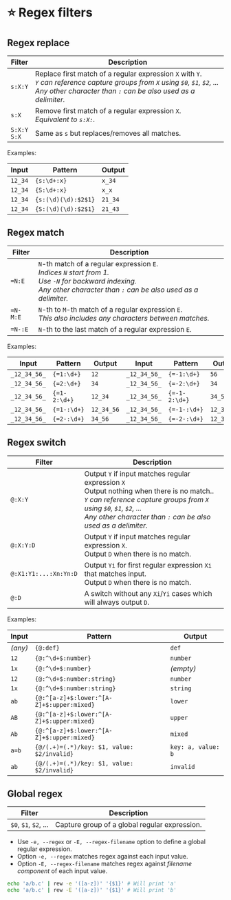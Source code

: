 # ⭐️ Regex filters

## Regex replace

| Filter           | Description                                   |
| ---------------- | --------------------------------------------- |
| `s:X:Y`          | Replace first match of a regular expression `X` with `Y`.<br>*`Y` can reference capture groups from `X` using `$0`, `$1`, `$2`, ...<br>Any other character than `:` can be also used as a delimiter.* |
| `s:X`            | Remove first match of a regular expression `X`.<br>*Equivalent to `s:X:`.* |
| `S:X:Y`<br>`S:X` | Same as `s` but replaces/removes all matches. |

Examples:

| Input     | Pattern             | Output  |
| --------- | --------------------| ------- |
| `12_34`   | `{s:\d+:x}`         | `x_34`  |
| `12_34`   | `{S:\d+:x}`         | `x_x`   |
| `12_34`   | `{s:(\d)(\d):$2$1}` | `21_34` |
| `12_34`   | `{S:(\d)(\d):$2$1}` | `21_43` |

## Regex match

| Filter   | Description                                           |
| -------- | ----------------------------------------------------- |
| `=N:E`   | `N`-th match of a regular expression `E`.<br>*Indices `N` start from 1.<br>Use `-N` for backward indexing.<br>Any other character than `:` can be also used as a delimiter.* |
| `=N-M:E` | `N`-th to `M`-th match of a regular expression `E`.<br>*This also includes any characters between matches.* |
| `=N-:E`  | `N`-th to the last match of a regular expression `E`. |

Examples:

| Input        | Pattern      | Output     | Input        | Pattern       | Output     |
| ------------ | ------------ | ---------- | ------------ | ------------- | ---------- |
| `_12_34_56_` | `{=1:\d+}`   | `12`       | `_12_34_56_` | `{=-1:\d+}`   | `56`       |
| `_12_34_56_` | `{=2:\d+}`   | `34`       | `_12_34_56_` | `{=-2:\d+}`   | `34`       |
| `_12_34_56_` | `{=1-2:\d+}` | `12_34`    | `_12_34_56_` | `{=-1-2:\d+}` | `34_56`    |
| `_12_34_56_` | `{=1-:\d+}`  | `12_34_56` | `_12_34_56_` | `{=-1-:\d+}`  | `12_34_56` |
| `_12_34_56_` | `{=2-:\d+}`  | `34_56`    | `_12_34_56_` | `{=-2-:\d+}`  | `12_34`    |

## Regex switch

| Filter                | Description                                                       |
| --------------------- | ----------------------------------------------------------------- |
| `@:X:Y`               | Output `Y` if input matches regular expression `X`<br>Output nothing when there is no match..<br>*`Y` can reference capture groups from `X` using `$0`, `$1`, `$2`, ...<br>Any other character than `:` can be also used as a delimiter.* |
| `@:X:Y:D`             | Output `Y` if input matches regular expression `X`.<br>Output `D` when there is no match. |
| `@:X1:Y1:...:Xn:Yn:D` | Output `Yi` for first regular expression `Xi` that matches input.<br>Output `D` when there is no match. |
| `@:D`                 | A switch without any `Xi`/`Yi` cases which will always output `D`. |

Examples:

| Input   | Pattern                                     | Output             |
| ------- | --------------------------------------------| ------------------ |
| *(any)* | `{@:def}`                                   | `def`              |
| `12`    | `{@:^\d+$:number}`                          | `number`           |
| `1x`    | `{@:^\d+$:number}`                          | *(empty)*          |
| `12`    | `{@:^\d+$:number:string}`                   | `number`           |
| `1x`    | `{@:^\d+$:number:string}`                   | `string`           |
| `ab`    | `{@:^[a-z]+$:lower:^[A-Z]+$:upper:mixed}`   | `lower`            |
| `AB`    | `{@:^[a-z]+$:lower:^[A-Z]+$:upper:mixed}`   | `upper`            |
| `Ab`    | `{@:^[a-z]+$:lower:^[A-Z]+$:upper:mixed}`   | `mixed`            |
| `a=b`   | `{@/(.+)=(.*)/key: $1, value: $2/invalid}`  | `key: a, value: b` |
| `ab`    | `{@/(.+)=(.*)/key: $1, value: $2/invalid}`  | `invalid`          |

## Global regex

| Filter                | Description                                   |
| --------------------- | --------------------------------------------- |
| `$0`, `$1`, `$2`, ... | Capture group of a global regular expression. |

- Use `-e, --regex` or `-E, --regex-filename` option to define a global regular expression.
- Option `-e, --regex` matches regex against each input value.
- Option `-E, --regex-filename` matches regex against *filename component* of each input value.

```bash
echo 'a/b.c' | rew -e '([a-z])' '{$1}' # Will print 'a'
echo 'a/b.c' | rew -E '([a-z])' '{$1}' # Will print 'b'
```

